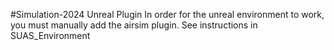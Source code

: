 #Simulation-2024 Unreal Plugin
In order for the unreal environment to work, you must manually add the airsim plugin. See instructions in SUAS_Environment
